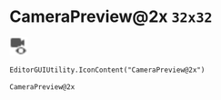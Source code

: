 # CameraPreview@2x `32x32`
<img src="/img/CameraPreview.png" width=32 height=32>

``` CSharp
EditorGUIUtility.IconContent("CameraPreview@2x")
```
```
CameraPreview@2x
```

